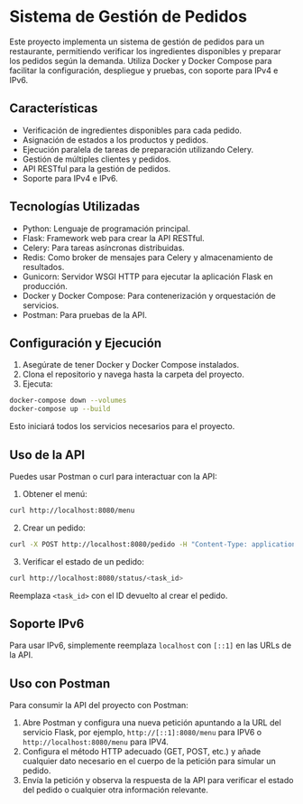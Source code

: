 # Sistema de Gestión de Pedidos

Este proyecto implementa un sistema de gestión de pedidos para un restaurante, permitiendo verificar los ingredientes disponibles y preparar los pedidos según la demanda. Utiliza Docker y Docker Compose para facilitar la configuración, despliegue y pruebas, con soporte para IPv4 e IPv6.

## Características

- Verificación de ingredientes disponibles para cada pedido.
- Asignación de estados a los productos y pedidos.
- Ejecución paralela de tareas de preparación utilizando Celery.
- Gestión de múltiples clientes y pedidos.
- API RESTful para la gestión de pedidos.
- Soporte para IPv4 e IPv6.

## Tecnologías Utilizadas

- Python: Lenguaje de programación principal.
- Flask: Framework web para crear la API RESTful.
- Celery: Para tareas asíncronas distribuidas.
- Redis: Como broker de mensajes para Celery y almacenamiento de resultados.
- Gunicorn: Servidor WSGI HTTP para ejecutar la aplicación Flask en producción.
- Docker y Docker Compose: Para contenerización y orquestación de servicios.
- Postman: Para pruebas de la API.

## Configuración y Ejecución

1. Asegúrate de tener Docker y Docker Compose instalados.
2. Clona el repositorio y navega hasta la carpeta del proyecto.
3. Ejecuta:

```bash
docker-compose down --volumes
docker-compose up --build
```
Esto iniciará todos los servicios necesarios para el proyecto.

## Uso de la API

Puedes usar Postman o curl para interactuar con la API:

1. Obtener el menú:

```bash
curl http://localhost:8080/menu
```
2. Crear un pedido:

```bash
curl -X POST http://localhost:8080/pedido -H "Content-Type: application/json" -d '{"productos": [{"producto": "Hamburguesa", "cantidad": 1}]}' 
```
3. Verificar el estado de un pedido:

```bash
curl http://localhost:8080/status/<task_id>
```

Reemplaza `<task_id>` con el ID devuelto al crear el pedido.

## Soporte IPv6

Para usar IPv6, simplemente reemplaza `localhost` con `[::1]` en las URLs de la API.

## Uso con Postman

Para consumir la API del proyecto con Postman:

1. Abre Postman y configura una nueva petición apuntando a la URL del servicio Flask, por ejemplo, `http://[::1]:8080/menu` para IPV6 o `http://localhost:8080/menu` para IPV4.
2. Configura el método HTTP adecuado (GET, POST, etc.) y añade cualquier dato necesario en el cuerpo de la petición para simular un pedido.
3. Envía la petición y observa la respuesta de la API para verificar el estado del pedido o cualquier otra información relevante.
